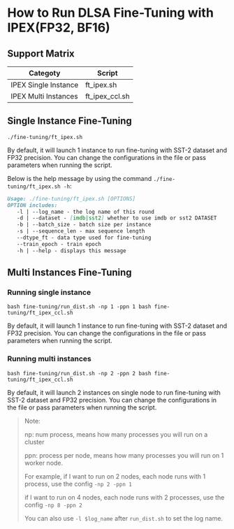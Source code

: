 # How to Run DLSA Fine-Tuning with IPEX(FP32, BF16)

## Support Matrix

| Categoty             | Script          |
| -------------------  | --------------- |
| IPEX Single Instance | ft_ipex.sh      |
| IPEX Multi Instances | ft_ipex_ccl.sh  |

## Single Instance Fine-Tuning

```
./fine-tuning/ft_ipex.sh 
```

By default, it will launch 1 instance to run fine-tuning with SST-2 dataset and FP32 precision. You can change the configurations in the file or pass parameters when running the script.

Below is the help message by using the command `./fine-tuning/ft_ipex.sh -h`:

```markdown
Usage: ./fine-tuning/ft_ipex.sh [OPTIONS]
OPTION includes:
   -l | --log_name - the log name of this round
   -d | --dataset - [imdb|sst2] whether to use imdb or sst2 DATASET
   -b | --batch_size - batch size per instance
   -s | --sequence_len - max sequence length
   --dtype_ft - data type used for fine-tuning
   --train_epoch - train epoch
   -h | --help - displays this message
```
## Multi Instances Fine-Tuning


### Running single instance

```
bash fine-tuning/run_dist.sh -np 1 -ppn 1 bash fine-tuning/ft_ipex_ccl.sh
```

By default, it will launch 1 instance to run fine-tuning with SST-2 dataset and FP32 precision. You can change the configurations in the file or pass parameters when running the script.

### Running multi instances

```
bash fine-tuning/run_dist.sh -np 2 -ppn 2 bash fine-tuning/ft_ipex_ccl.sh
```

By default, it will launch 2 instances on single node to run fine-tuning with SST-2 dataset and FP32 precision. You can change the configurations in the file or pass parameters when running the script.

> Note:
>
> np: num process, means how many processes you will run on a cluster
>
> ppn: process per node, means how many processes you will run on 1 worker node.
>
> For example, if I want to run on 2 nodes, each node runs with 1 process, use the config `-np 2 -ppn 1`
>
> if I want to run on 4 nodes, each node runs with 2 processes, use the config `-np 8 -ppn 2`
>
> You can also use `-l $log_name` after `run_dist.sh` to set the log name.
